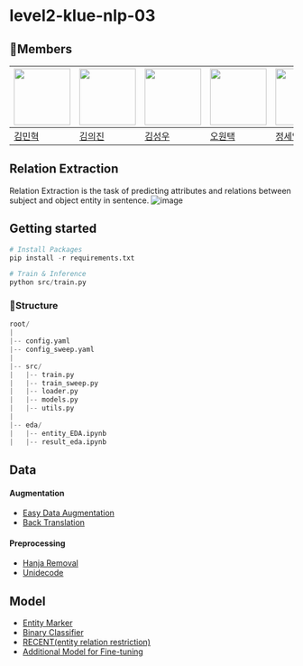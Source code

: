# level2-klue-nlp-03

## 🌱Members

|<img src='https://avatars.githubusercontent.com/u/110003154?v=4' height=100 width=100px></img>|<img src='https://avatars.githubusercontent.com/u/60145579?v=4' height=100 width=100px></img>|<img src='https://avatars.githubusercontent.com/u/54995090?v=4' height=100 width=100px></img>|<img src='https://avatars.githubusercontent.com/u/75467530?v=4' height=100 width=100px></img>|<img src='https://avatars.githubusercontent.com/u/65614582?v=4' height=100 width=100px></img>|
| --- | --- | --- | --- | --- |
| [김민혁](https://github.com/torchtorchkimtorch) | [김의진](https://github.com/KimuGenie) | [김성우](https://github.com/tjddn0402) | [오원택](https://github.com/dnjdsxor21) | [정세연](https://github.com/jjsyeon) |

## Relation Extraction 
Relation Extraction is the task of predicting attributes and relations between subject and object entity in sentence. 
![image](https://www.mdpi.com/2079-9292/9/10/1637)

## Getting started

```python
# Install Packages
pip install -r requirements.txt

# Train & Inference
python src/train.py
```
  
### 📂Structure

```python
root/
|
|-- config.yaml
|-- config_sweep.yaml
|
|-- src/
|   |-- train.py
|   |-- train_sweep.py
|   |-- loader.py
|   |-- models.py
|   |-- utils.py
|
|-- eda/
|   |-- entity_EDA.ipynb
|   |-- result_eda.ipynb
```

## Data
#### Augmentation
- [Easy Data Augmentation](https://github.com/toriving/KoEDA)
- [Back Translation](https://github.com/ssut/py-googletrans)
#### Preprocessing
- [Hanja Removal](https://github.com/suminb/hanja)
- [Unidecode](https://github.com/avian2/unidecode)

## Model
- [Entity Marker](https://arxiv.org/abs/2102.01373)
- [Binary Classifier](https://www.kaggle.com/code/duongthanhhung/bert-relation-extraction)
- [RECENT(entity relation restriction)](https://arxiv.org/abs/2105.08393)
- [Additional Model for Fine-tuning](https://arxiv.org/abs/1906.03158)
